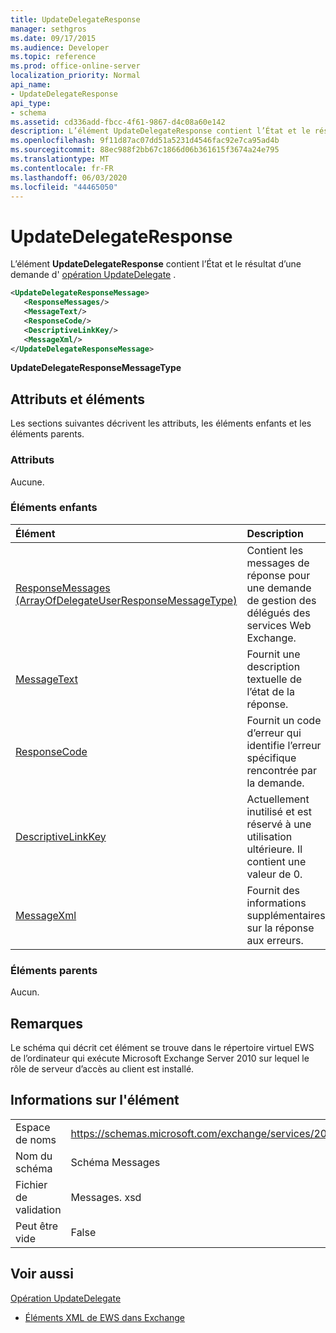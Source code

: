 ```yaml
---
title: UpdateDelegateResponse
manager: sethgros
ms.date: 09/17/2015
ms.audience: Developer
ms.topic: reference
ms.prod: office-online-server
localization_priority: Normal
api_name:
- UpdateDelegateResponse
api_type:
- schema
ms.assetid: cd336add-fbcc-4f61-9867-d4c08a60e142
description: L’élément UpdateDelegateResponse contient l’État et le résultat d’une demande d’opération UpdateDelegate.
ms.openlocfilehash: 9f11d87ac07dd51a5231d4546fac92e7ca95ad4b
ms.sourcegitcommit: 88ec988f2bb67c1866d06b361615f3674a24e795
ms.translationtype: MT
ms.contentlocale: fr-FR
ms.lasthandoff: 06/03/2020
ms.locfileid: "44465050"
---
```

# <a name="updatedelegateresponse"></a>UpdateDelegateResponse

L’élément **UpdateDelegateResponse** contient l’État et le résultat d’une demande d' [opération UpdateDelegate](updatedelegate-operation.md) . 
  
```xml
<UpdateDelegateResponseMessage>
   <ResponseMessages/>
   <MessageText/>
   <ResponseCode/>
   <DescriptiveLinkKey/>
   <MessageXml/>
</UpdateDelegateResponseMessage>
```

 **UpdateDelegateResponseMessageType**
## <a name="attributes-and-elements"></a>Attributs et éléments

Les sections suivantes décrivent les attributs, les éléments enfants et les éléments parents.
  
### <a name="attributes"></a>Attributs

Aucune.
  
### <a name="child-elements"></a>Éléments enfants

|**Élément**|**Description**|
|:-----|:-----|
|[ResponseMessages (ArrayOfDelegateUserResponseMessageType)](responsemessages-arrayofdelegateuserresponsemessagetype.md) <br/> |Contient les messages de réponse pour une demande de gestion des délégués des services Web Exchange.  <br/> |
|[MessageText](messagetext.md) <br/> |Fournit une description textuelle de l’état de la réponse.  <br/> |
|[ResponseCode](responsecode.md) <br/> |Fournit un code d’erreur qui identifie l’erreur spécifique rencontrée par la demande.  <br/> |
|[DescriptiveLinkKey](descriptivelinkkey.md) <br/> |Actuellement inutilisé et est réservé à une utilisation ultérieure. Il contient une valeur de 0.  <br/> |
|[MessageXml](messagexml.md) <br/> |Fournit des informations supplémentaires sur la réponse aux erreurs.  <br/> |
   
### <a name="parent-elements"></a>Éléments parents

Aucun.
  
## <a name="remarks"></a>Remarques

Le schéma qui décrit cet élément se trouve dans le répertoire virtuel EWS de l’ordinateur qui exécute Microsoft Exchange Server 2010 sur lequel le rôle de serveur d’accès au client est installé.
  
## <a name="element-information"></a>Informations sur l'élément

|||
|:-----|:-----|
|Espace de noms  <br/> |https://schemas.microsoft.com/exchange/services/2006/messages  <br/> |
|Nom du schéma  <br/> |Schéma Messages  <br/> |
|Fichier de validation  <br/> |Messages. xsd  <br/> |
|Peut être vide  <br/> |False  <br/> |
   
## <a name="see-also"></a>Voir aussi



[Opération UpdateDelegate](updatedelegate-operation.md)


- [Éléments XML de EWS dans Exchange](ews-xml-elements-in-exchange.md)

